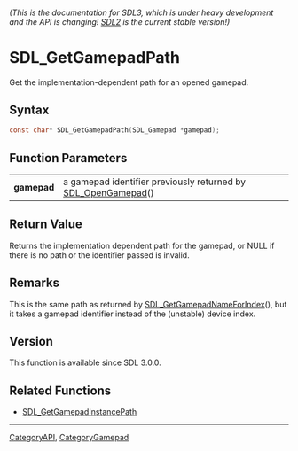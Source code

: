 ###### (This is the documentation for SDL3, which is under heavy development and the API is changing! [SDL2](https://wiki.libsdl.org/SDL2/) is the current stable version!)
# SDL_GetGamepadPath

Get the implementation-dependent path for an opened gamepad.

## Syntax

```c
const char* SDL_GetGamepadPath(SDL_Gamepad *gamepad);

```

## Function Parameters

|                 |                                                                                  |
| --------------- | -------------------------------------------------------------------------------- |
| **gamepad**     | a gamepad identifier previously returned by [SDL_OpenGamepad](SDL_OpenGamepad)() |

## Return Value

Returns the implementation dependent path for the gamepad, or NULL if there
is no path or the identifier passed is invalid.

## Remarks

This is the same path as returned by
[SDL_GetGamepadNameForIndex](SDL_GetGamepadNameForIndex)(), but it takes a
gamepad identifier instead of the (unstable) device index.

## Version

This function is available since SDL 3.0.0.

## Related Functions

* [SDL_GetGamepadInstancePath](SDL_GetGamepadInstancePath)

----
[CategoryAPI](CategoryAPI), [CategoryGamepad](CategoryGamepad)


